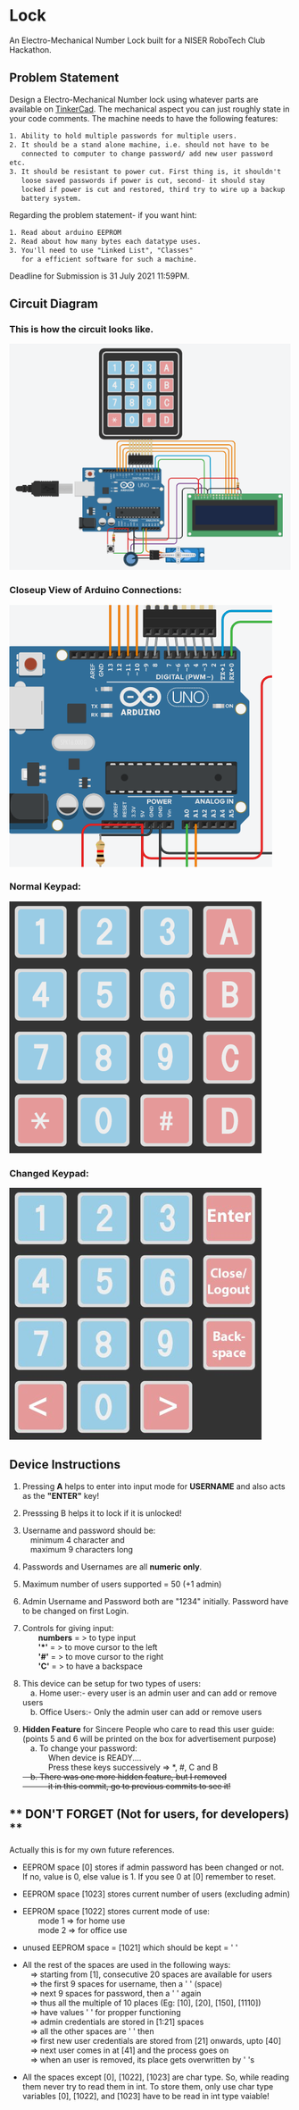 
# Lock

An Electro-Mechanical Number Lock built for a NISER RoboTech Club Hackathon.

## Problem Statement

Design a Electro-Mechanical Number lock using whatever parts are available on [TinkerCad](tinkercad.com/circuits). The mechanical aspect you can just roughly state in your code comments. The machine needs to have the following features:

    1. Ability to hold multiple passwords for multiple users.
    2. It should be a stand alone machine, i.e. should not have to be
	   connected to computer to change password/ add new user password     etc.
    3. It should be resistant to power cut. First thing is, it shouldn't
	   loose saved passwords if power is cut, second- it should stay
	   locked if power is cut and restored, third try to wire up a backup
	   battery system.


Regarding the problem statement- if you want hint:

    1. Read about arduino EEPROM
    2. Read about how many bytes each datatype uses.
    3. You'll need to use "Linked List", "Classes"
	   for a efficient software for such a machine.

Deadline for Submission is 31 July 2021 11:59PM.

## Circuit Diagram

### This is how the circuit looks like.
![images](images/Circuit1.PNG)


### Closeup View of Arduino Connections:
![images](images/Circuit2.PNG)


### Normal Keypad:
![images](images/Keypad.PNG)


### Changed Keypad:
![images](images/Changed_Keypad.jpg)


## Device Instructions

1. Pressing **A** helps to enter into input mode for
	**USERNAME** and also acts as the **"ENTER"** key!
2. Presssing B helps it to lock if it is unlocked!
3. Username and password should be:\
   &emsp;minimum 4 character and\
   &emsp;maximum 9 characters long
4. Passwords and Usernames are all **numeric only**.
5. Maximum number of users supported = 50 (+1 admin)
6. Admin Username and Password both are "1234" initially.
	Password have to be changed on first Login.
7. Controls for giving input:\
	&emsp;&emsp;**numbers**	= > 	to type input\
	&emsp;&emsp;**'*'** 	= > 	to move cursor to the left\
	&emsp;&emsp;**'#'** 	= > 	to move cursor to the right\
	&emsp;&emsp;**'C'** 	= > 	to have a backspace
8. This device can be setup for two types of users:\
	&emsp;a. Home user:- every user is an admin user and can add or remove users\
	&emsp;b. Office Users:- Only the admin user can add or remove users

9. **Hidden Feature** for Sincere People who care to read this user guide:\
	(points 5 and 6 will be printed on the box for advertisement purpose)\
	&emsp;a. To change your password:\
		&emsp;&emsp;&emsp; When device is READY....\
		&emsp;&emsp;&emsp; Press these keys successively => *, #, C and B\
	~~&emsp;b. There was one more hidden feature, but I removed\
		&emsp;&emsp;&emsp; it in this commit, go to previous commits to see it!~~

## ** DON'T FORGET (Not for users, for developers) **
Actually this is for my own future references.

- EEPROM space [0] stores if admin password has been
changed or not. If no, value is 0, else value is 1.
If you see 0 at [0] remember to reset.

- EEPROM space [1023] stores current number of users (excluding admin)
- EEPROM space [1022] stores current mode of use:\
       &emsp;&emsp;mode 1     =>     for home use\
       &emsp;&emsp;mode 2     =>     for office use
	
- unused EEPROM space = [1021] which should be kept = ' '
- All the rest of the spaces are used in the following ways:\
		&emsp;=> starting from [1], consecutive 20 spaces are available for users\
		&emsp;=> the first 9 spaces for username, then a ' ' (space)\
		&emsp;=> next 9 spaces for password, then a ' ' again\
		&emsp;=> thus all the multiple of 10 places (Eg: [10], [20], [150], [1110])\
		&emsp;=> have values ' ' for propper functioning\
		&emsp;=> admin credentials are stored in [1:21] spaces\
		&emsp;=> all the other spaces are ' ' then\
		&emsp;=> first new user credentials are stored from [21] onwards, upto [40]\
	 	&emsp;=> next user comes in at [41] and the process goes on\
		&emsp;=> when an user is removed, its place gets overwritten by ' 's

- All the spaces except [0], [1022], [1023] are char type.
So, while reading them never try to read them in int.
To store them, only use char type variables
[0], [1022], and [1023] have to be read in int type vaiable!
